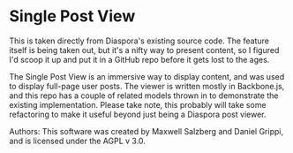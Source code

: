 Single Post View
==============

This is taken directly from Diaspora's existing source code. The feature itself is being taken out, but it's a nifty way to present content, so I figured I'd scoop it up and put it in a GitHub repo before it gets lost to the ages.

The Single Post View is an immersive way to display content, and was used to display full-page user posts. The viewer is written mostly in Backbone.js, and this repo has a couple of related models thrown in to demonstrate the existing implementation. Please take note, this probably will take some refactoring to make it useful beyond just being a Diaspora post viewer.

Authors: This software was created by Maxwell Salzberg and Daniel Grippi, and is licensed under the AGPL v 3.0.
